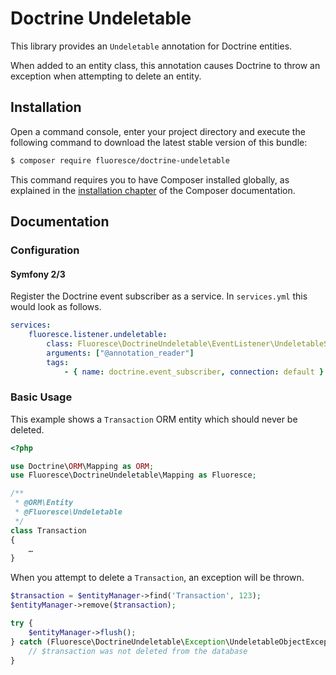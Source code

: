 Doctrine Undeletable
====================

This library provides an `Undeletable` annotation for Doctrine entities.

When added to an entity class, this annotation causes Doctrine to throw an
exception when attempting to delete an entity.

## Installation

Open a command console, enter your project directory and execute the following
command to download the latest stable version of this bundle:

```bash
$ composer require fluoresce/doctrine-undeletable
```

This command requires you to have Composer installed globally, as explained in
the [installation chapter](https://getcomposer.org/doc/00-intro.md) of the
Composer documentation.

## Documentation

### Configuration

#### Symfony 2/3

Register the Doctrine event subscriber as a service. In `services.yml` this
would look as follows.

```yaml
services:
    fluoresce.listener.undeletable:
        class: Fluoresce\DoctrineUndeletable\EventListener\UndeletableSubscriber
        arguments: ["@annotation_reader"]
        tags:
            - { name: doctrine.event_subscriber, connection: default }
```

### Basic Usage

This example shows a `Transaction` ORM entity which should never be deleted.

```php
<?php

use Doctrine\ORM\Mapping as ORM;
use Fluoresce\DoctrineUndeletable\Mapping as Fluoresce;

/**
 * @ORM\Entity
 * @Fluoresce\Undeletable
 */
class Transaction
{
    …
}
```

When you attempt to delete a `Transaction`, an exception will be thrown.

```php
$transaction = $entityManager->find('Transaction', 123);
$entityManager->remove($transaction);

try {
    $entityManager->flush();
} catch (Fluoresce\DoctrineUndeletable\Exception\UndeletableObjectException $e) {
    // $transaction was not deleted from the database
}
```
